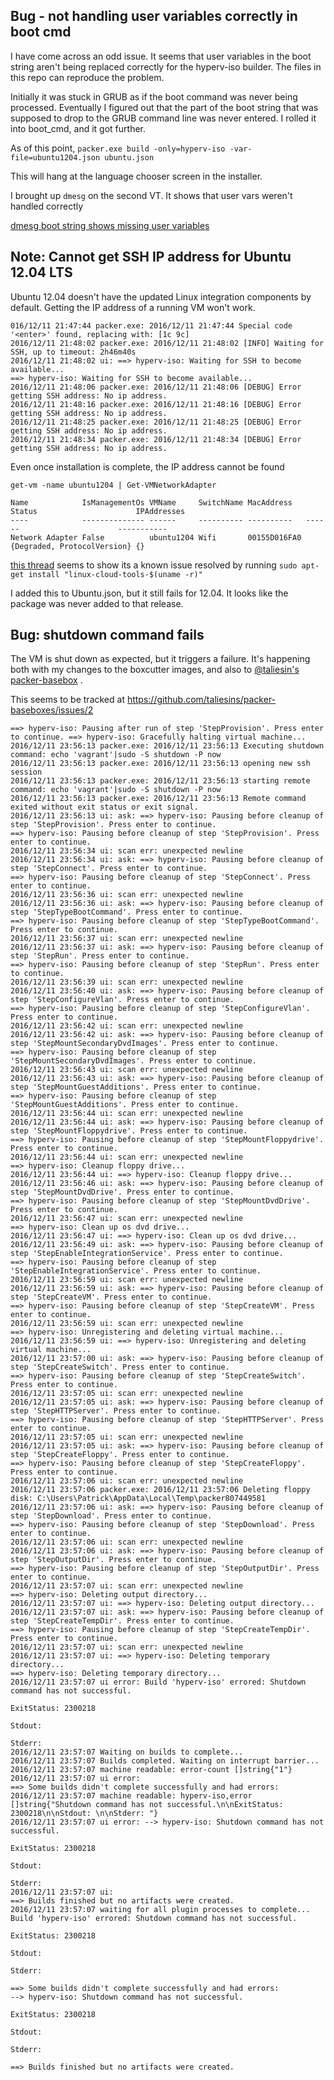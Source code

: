 

## Bug - not handling user variables correctly in boot cmd

I have come across an odd issue. It seems that user variables in the boot string aren't being replaced correctly for the hyperv-iso builder. The files in this repo can reproduce the problem.

Initially it was stuck in GRUB as if the boot command was never being processed. Eventually I figured out that the part of the boot string that was supposed to drop to the GRUB command line was never entered. I rolled it into boot_cmd, and it got further.

As of this point, 
`packer.exe build -only=hyperv-iso -var-file=ubuntu1204.json ubuntu.json`

This will hang at the language chooser screen in the installer. 


I brought up `dmesg` on the second VT. It shows that user vars weren't handled correctly

[dmesg boot string shows missing user variables](screenshots/missing_vars.png)


## Note: Cannot get SSH IP address for Ubuntu 12.04 LTS

Ubuntu 12.04 doesn't have the updated Linux integration components by default. Getting the IP address of a running VM won't work.


```none
016/12/11 21:47:44 packer.exe: 2016/12/11 21:47:44 Special code '<enter>' found, replacing with: [1c 9c]
2016/12/11 21:48:02 packer.exe: 2016/12/11 21:48:02 [INFO] Waiting for SSH, up to timeout: 2h46m40s
2016/12/11 21:48:02 ui: ==> hyperv-iso: Waiting for SSH to become available...
==> hyperv-iso: Waiting for SSH to become available...
2016/12/11 21:48:06 packer.exe: 2016/12/11 21:48:06 [DEBUG] Error getting SSH address: No ip address.
2016/12/11 21:48:16 packer.exe: 2016/12/11 21:48:16 [DEBUG] Error getting SSH address: No ip address.
2016/12/11 21:48:25 packer.exe: 2016/12/11 21:48:25 [DEBUG] Error getting SSH address: No ip address.
2016/12/11 21:48:34 packer.exe: 2016/12/11 21:48:34 [DEBUG] Error getting SSH address: No ip address.
```

Even once installation is complete, the IP address cannot be found


```none
get-vm -name ubuntu1204 | Get-VMNetworkAdapter

Name            IsManagementOs VMName     SwitchName MacAddress   Status                      IPAddresses
----            -------------- ------     ---------- ----------   ------                      -----------
Network Adapter False          ubuntu1204 Wifi       00155D016FA0 {Degraded, ProtocolVersion} {}
```

[this thread](http://stackoverflow.com/questions/33027204/how-can-i-get-hyper-v-to-detect-my-ubuntu-vms-ip-address) seems to show its a known issue resolved by running
`sudo apt-get install "linux-cloud-tools-$(uname -r)"`

I added this to Ubuntu.json, but it still fails for 12.04. It looks like the package was never added to that release.


## Bug: shutdown command fails

The VM is shut down as expected, but it triggers a failure. It's happening both with my changes to the boxcutter images, and also to [@taliesin's packer-basebox](https://github.com/taliesins/packer-baseboxes/blob/master/hyperv-ubuntu-16.04.json) .

This seems to be tracked at https://github.com/taliesins/packer-baseboxes/issues/2



```none
==> hyperv-iso: Pausing after run of step 'StepProvision'. Press enter to continue. ==> hyperv-iso: Gracefully halting virtual machine...
2016/12/11 23:56:13 packer.exe: 2016/12/11 23:56:13 Executing shutdown command: echo 'vagrant'|sudo -S shutdown -P now
2016/12/11 23:56:13 packer.exe: 2016/12/11 23:56:13 opening new ssh session
2016/12/11 23:56:13 packer.exe: 2016/12/11 23:56:13 starting remote command: echo 'vagrant'|sudo -S shutdown -P now
2016/12/11 23:56:13 packer.exe: 2016/12/11 23:56:13 Remote command exited without exit status or exit signal.
2016/12/11 23:56:13 ui: ask: ==> hyperv-iso: Pausing before cleanup of step 'StepProvision'. Press enter to continue.
==> hyperv-iso: Pausing before cleanup of step 'StepProvision'. Press enter to continue.
2016/12/11 23:56:34 ui: scan err: unexpected newline
2016/12/11 23:56:34 ui: ask: ==> hyperv-iso: Pausing before cleanup of step 'StepConnect'. Press enter to continue.
==> hyperv-iso: Pausing before cleanup of step 'StepConnect'. Press enter to continue.
2016/12/11 23:56:36 ui: scan err: unexpected newline
2016/12/11 23:56:36 ui: ask: ==> hyperv-iso: Pausing before cleanup of step 'StepTypeBootCommand'. Press enter to continue.
==> hyperv-iso: Pausing before cleanup of step 'StepTypeBootCommand'. Press enter to continue.
2016/12/11 23:56:37 ui: scan err: unexpected newline
2016/12/11 23:56:37 ui: ask: ==> hyperv-iso: Pausing before cleanup of step 'StepRun'. Press enter to continue.
==> hyperv-iso: Pausing before cleanup of step 'StepRun'. Press enter to continue.
2016/12/11 23:56:39 ui: scan err: unexpected newline
2016/12/11 23:56:40 ui: ask: ==> hyperv-iso: Pausing before cleanup of step 'StepConfigureVlan'. Press enter to continue.
==> hyperv-iso: Pausing before cleanup of step 'StepConfigureVlan'. Press enter to continue.
2016/12/11 23:56:42 ui: scan err: unexpected newline
2016/12/11 23:56:42 ui: ask: ==> hyperv-iso: Pausing before cleanup of step 'StepMountSecondaryDvdImages'. Press enter to continue.
==> hyperv-iso: Pausing before cleanup of step 'StepMountSecondaryDvdImages'. Press enter to continue.
2016/12/11 23:56:43 ui: scan err: unexpected newline
2016/12/11 23:56:43 ui: ask: ==> hyperv-iso: Pausing before cleanup of step 'StepMountGuestAdditions'. Press enter to continue.
==> hyperv-iso: Pausing before cleanup of step 'StepMountGuestAdditions'. Press enter to continue.
2016/12/11 23:56:44 ui: scan err: unexpected newline
2016/12/11 23:56:44 ui: ask: ==> hyperv-iso: Pausing before cleanup of step 'StepMountFloppydrive'. Press enter to continue.
==> hyperv-iso: Pausing before cleanup of step 'StepMountFloppydrive'. Press enter to continue.
2016/12/11 23:56:44 ui: scan err: unexpected newline
==> hyperv-iso: Cleanup floppy drive...
2016/12/11 23:56:44 ui: ==> hyperv-iso: Cleanup floppy drive...
2016/12/11 23:56:46 ui: ask: ==> hyperv-iso: Pausing before cleanup of step 'StepMountDvdDrive'. Press enter to continue.
==> hyperv-iso: Pausing before cleanup of step 'StepMountDvdDrive'. Press enter to continue.
2016/12/11 23:56:47 ui: scan err: unexpected newline
==> hyperv-iso: Clean up os dvd drive...
2016/12/11 23:56:47 ui: ==> hyperv-iso: Clean up os dvd drive...
2016/12/11 23:56:49 ui: ask: ==> hyperv-iso: Pausing before cleanup of step 'StepEnableIntegrationService'. Press enter to continue.
==> hyperv-iso: Pausing before cleanup of step 'StepEnableIntegrationService'. Press enter to continue.
2016/12/11 23:56:59 ui: scan err: unexpected newline
2016/12/11 23:56:59 ui: ask: ==> hyperv-iso: Pausing before cleanup of step 'StepCreateVM'. Press enter to continue.
==> hyperv-iso: Pausing before cleanup of step 'StepCreateVM'. Press enter to continue.
2016/12/11 23:56:59 ui: scan err: unexpected newline
==> hyperv-iso: Unregistering and deleting virtual machine...
2016/12/11 23:56:59 ui: ==> hyperv-iso: Unregistering and deleting virtual machine...
2016/12/11 23:57:00 ui: ask: ==> hyperv-iso: Pausing before cleanup of step 'StepCreateSwitch'. Press enter to continue.
==> hyperv-iso: Pausing before cleanup of step 'StepCreateSwitch'. Press enter to continue.
2016/12/11 23:57:05 ui: scan err: unexpected newline
2016/12/11 23:57:05 ui: ask: ==> hyperv-iso: Pausing before cleanup of step 'StepHTTPServer'. Press enter to continue.
==> hyperv-iso: Pausing before cleanup of step 'StepHTTPServer'. Press enter to continue.
2016/12/11 23:57:05 ui: scan err: unexpected newline
2016/12/11 23:57:05 ui: ask: ==> hyperv-iso: Pausing before cleanup of step 'StepCreateFloppy'. Press enter to continue.
==> hyperv-iso: Pausing before cleanup of step 'StepCreateFloppy'. Press enter to continue.
2016/12/11 23:57:06 ui: scan err: unexpected newline
2016/12/11 23:57:06 packer.exe: 2016/12/11 23:57:06 Deleting floppy disk: C:\Users\Patrick\AppData\Local\Temp\packer807449581
2016/12/11 23:57:06 ui: ask: ==> hyperv-iso: Pausing before cleanup of step 'StepDownload'. Press enter to continue.
==> hyperv-iso: Pausing before cleanup of step 'StepDownload'. Press enter to continue.
2016/12/11 23:57:06 ui: scan err: unexpected newline
2016/12/11 23:57:06 ui: ask: ==> hyperv-iso: Pausing before cleanup of step 'StepOutputDir'. Press enter to continue.
==> hyperv-iso: Pausing before cleanup of step 'StepOutputDir'. Press enter to continue.
2016/12/11 23:57:07 ui: scan err: unexpected newline
==> hyperv-iso: Deleting output directory...
2016/12/11 23:57:07 ui: ==> hyperv-iso: Deleting output directory...
2016/12/11 23:57:07 ui: ask: ==> hyperv-iso: Pausing before cleanup of step 'StepCreateTempDir'. Press enter to continue.
==> hyperv-iso: Pausing before cleanup of step 'StepCreateTempDir'. Press enter to continue.
2016/12/11 23:57:07 ui: scan err: unexpected newline
2016/12/11 23:57:07 ui: ==> hyperv-iso: Deleting temporary directory...
==> hyperv-iso: Deleting temporary directory...
2016/12/11 23:57:07 ui error: Build 'hyperv-iso' errored: Shutdown command has not successful.

ExitStatus: 2300218

Stdout:

Stderr:
2016/12/11 23:57:07 Waiting on builds to complete...
2016/12/11 23:57:07 Builds completed. Waiting on interrupt barrier...
2016/12/11 23:57:07 machine readable: error-count []string{"1"}
2016/12/11 23:57:07 ui error:
==> Some builds didn't complete successfully and had errors:
2016/12/11 23:57:07 machine readable: hyperv-iso,error []string{"Shutdown command has not successful.\n\nExitStatus: 2300218\n\nStdout: \n\nStderr: "}
2016/12/11 23:57:07 ui error: --> hyperv-iso: Shutdown command has not successful.

ExitStatus: 2300218

Stdout:

Stderr:
2016/12/11 23:57:07 ui:
==> Builds finished but no artifacts were created.
2016/12/11 23:57:07 waiting for all plugin processes to complete...
Build 'hyperv-iso' errored: Shutdown command has not successful.

ExitStatus: 2300218

Stdout:

Stderr:

==> Some builds didn't complete successfully and had errors:
--> hyperv-iso: Shutdown command has not successful.

ExitStatus: 2300218

Stdout:

Stderr:

==> Builds finished but no artifacts were created.
```